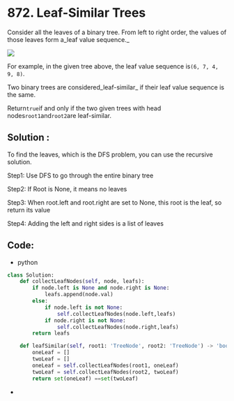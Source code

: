 # 872.  Leaf-Similar Trees

Consider all the leaves of a binary tree.  From left to right order, the values of those leaves form a_leaf value sequence._

![](https://s3-lc-upload.s3.amazonaws.com/uploads/2018/07/16/tree.png)

For example, in the given tree above, the leaf value sequence is`(6, 7, 4, 9, 8)`.

Two binary trees are considered_leaf-similar_ if their leaf value sequence is the same.

Return`true`if and only if the two given trees with head nodes`root1`and`root2`are leaf-similar.

## Solution :

To find the leaves, which is the DFS problem, you can use the recursive solution.

Step1: Use DFS to go through the entire binary tree

Step2: If Root is None, it means no leaves

Step3: When root.left and root.right are set to None, this root is the leaf, so return its value

Step4: Adding the left and right sides is a list of leaves

## Code:

* python

```py
class Solution:
    def collectLeafNodes(self, node, leafs):
        if node.left is None and node.right is None:
            leafs.append(node.val)
        else:
            if node.left is not None:
                self.collectLeafNodes(node.left,leafs)
            if node.right is not None:
                self.collectLeafNodes(node.right,leafs)
        return leafs

    def leafSimilar(self, root1: 'TreeNode', root2: 'TreeNode') -> 'bool':
        oneLeaf = []
        twoLeaf = []
        oneLeaf = self.collectLeafNodes(root1, oneLeaf)
        twoLeaf = self.collectLeafNodes(root2, twoLeaf)
        return set(oneLeaf) ==set(twoLeaf)
```

* 


